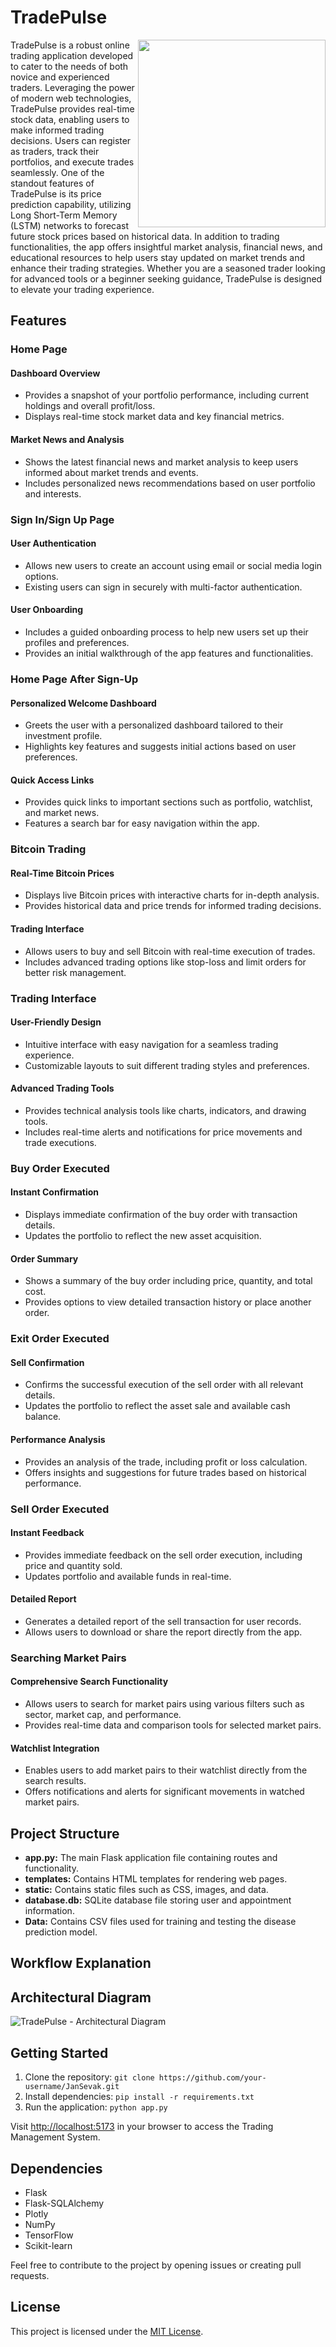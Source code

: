 # TradePulse

<img src="75ez.gif" align="right" height="300px">

TradePulse is a robust online trading application developed to cater to the needs of both novice and experienced traders. Leveraging the power of modern web technologies, TradePulse provides real-time stock data, enabling users to make informed trading decisions. Users can register as traders, track their portfolios, and execute trades seamlessly. One of the standout features of TradePulse is its price prediction capability, utilizing Long Short-Term Memory (LSTM) networks to forecast future stock prices based on historical data. In addition to trading functionalities, the app offers insightful market analysis, financial news, and educational resources to help users stay updated on market trends and enhance their trading strategies. Whether you are a seasoned trader looking for advanced tools or a beginner seeking guidance, TradePulse is designed to elevate your trading experience.

## Features

### Home Page

#### Dashboard Overview
- Provides a snapshot of your portfolio performance, including current holdings and overall profit/loss.
- Displays real-time stock market data and key financial metrics.

#### Market News and Analysis
- Shows the latest financial news and market analysis to keep users informed about market trends and events.
- Includes personalized news recommendations based on user portfolio and interests.

### Sign In/Sign Up Page

#### User Authentication
- Allows new users to create an account using email or social media login options.
- Existing users can sign in securely with multi-factor authentication.

#### User Onboarding
- Includes a guided onboarding process to help new users set up their profiles and preferences.
- Provides an initial walkthrough of the app features and functionalities.

### Home Page After Sign-Up

#### Personalized Welcome Dashboard
- Greets the user with a personalized dashboard tailored to their investment profile.
- Highlights key features and suggests initial actions based on user preferences.

#### Quick Access Links
- Provides quick links to important sections such as portfolio, watchlist, and market news.
- Features a search bar for easy navigation within the app.

### Bitcoin Trading

#### Real-Time Bitcoin Prices
- Displays live Bitcoin prices with interactive charts for in-depth analysis.
- Provides historical data and price trends for informed trading decisions.

#### Trading Interface
- Allows users to buy and sell Bitcoin with real-time execution of trades.
- Includes advanced trading options like stop-loss and limit orders for better risk management.

### Trading Interface

#### User-Friendly Design
- Intuitive interface with easy navigation for a seamless trading experience.
- Customizable layouts to suit different trading styles and preferences.

#### Advanced Trading Tools
- Provides technical analysis tools like charts, indicators, and drawing tools.
- Includes real-time alerts and notifications for price movements and trade executions.

### Buy Order Executed

#### Instant Confirmation
- Displays immediate confirmation of the buy order with transaction details.
- Updates the portfolio to reflect the new asset acquisition.

#### Order Summary
- Shows a summary of the buy order including price, quantity, and total cost.
- Provides options to view detailed transaction history or place another order.

### Exit Order Executed

#### Sell Confirmation
- Confirms the successful execution of the sell order with all relevant details.
- Updates the portfolio to reflect the asset sale and available cash balance.

#### Performance Analysis
- Provides an analysis of the trade, including profit or loss calculation.
- Offers insights and suggestions for future trades based on historical performance.

### Sell Order Executed

#### Instant Feedback
- Provides immediate feedback on the sell order execution, including price and quantity sold.
- Updates portfolio and available funds in real-time.

#### Detailed Report
- Generates a detailed report of the sell transaction for user records.
- Allows users to download or share the report directly from the app.

### Searching Market Pairs

#### Comprehensive Search Functionality
- Allows users to search for market pairs using various filters such as sector, market cap, and performance.
- Provides real-time data and comparison tools for selected market pairs.

#### Watchlist Integration
- Enables users to add market pairs to their watchlist directly from the search results.
- Offers notifications and alerts for significant movements in watched market pairs.

## Project Structure

- **app.py:** The main Flask application file containing routes and functionality.
- **templates:** Contains HTML templates for rendering web pages.
- **static:** Contains static files such as CSS, images, and data.
- **database.db:** SQLite database file storing user and appointment information.
- **Data:** Contains CSV files used for training and testing the disease prediction model.

## Workflow Explanation





   
## Architectural Diagram
![TradePulse - Architectural Diagram](System-Architecture-of-Stock-Market-Prediction-using-LSTM-and-XAI-Shows-how-the-data-is.ppm)


## Getting Started

1. Clone the repository: `git clone https://github.com/your-username/JanSevak.git`
2. Install dependencies: `pip install -r requirements.txt`
3. Run the application: `python app.py`

Visit [http://localhost:5173](http://localhost:5173) in your browser to access the Trading Management System.

## Dependencies

- Flask
- Flask-SQLAlchemy
- Plotly
- NumPy
- TensorFlow
- Scikit-learn

<!-- ## Contributors

- [Your Name]
- [Contributor 1]
- [Contributor 2] -->

Feel free to contribute to the project by opening issues or creating pull requests.

## License

This project is licensed under the [MIT License](LICENSE).
